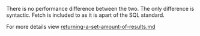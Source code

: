 There is no performance difference between the two. The only difference is syntactic.
Fetch is included to as it is apart of the SQL standard.

For more details view [returning-a-set-amount-of-results.md](../raw-notes/database/psql/returning-a-set-amount-of-results.md)